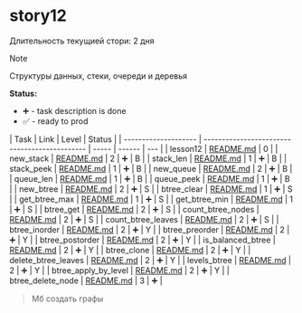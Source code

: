 # story12

Длительность текущией стори: 2 дня

> [!NOTE]
> Структуры данных, стеки, очереди и деревья

**Status:**

- ➕ - task description is done
- ✅ - ready to prod

| Task                 | Link                                          | Level | Status |
| -------------------- | --------------------------------------------- | ----- | ------ | --- |
| lesson12             | [README.md](./lesson12/README.md)             | 0     |
| new_stack            | [README.md](./new_stack/README.md)            | 2     | ➕     | B   |
| stack_len            | [README.md](./stack_len/README.md)            | 1     | ➕     | B   |
| stack_peek           | [README.md](./stack_peek/README.md)           | 1     | ➕     | B   |
| new_queue            | [README.md](./new_queue/README.md)            | 2     | ➕     | B   |
| queue_len            | [README.md](./queue_len/README.md)            | 1     | ➕     | B   |
| queue_peek           | [README.md](./queue_peek/README.md)           | 1     | ➕     | B   |
| new_btree            | [README.md](./new_btree/README.md)            | 2     | ➕     | S   |
| btree_clear          | [README.md](./btree_clear/README.md)          | 1     | ➕     | S   |
| get_btree_max        | [README.md](./get_btree_max/README.md)        | 1     | ➕     | S   |
| get_btree_min        | [README.md](./get_btree_min/README.md)        | 1     | ➕     | S   |
| btree_get            | [README.md](./btree_get/README.md)            | 2     | ➕     | S   |
| count_btree_nodes    | [README.md](./count_btree_nodes/README.md)    | 2     | ➕     | S   |
| count_btree_leaves   | [README.md](./count_btree_leaves/README.md)   | 2     | ➕     | S   |
| btree_inorder        | [README.md](./btree_inorder/README.md)        | 2     | ➕     | Y   |
| btree_preorder       | [README.md](./btree_preorder/README.md)       | 2     | ➕     | Y   |
| btree_postorder      | [README.md](./btree_postorder/README.md)      | 2     | ➕     | Y   |
| is_balanced_btree    | [README.md](./is_balanced_btree/README.md)    | 2     | ➕     | Y   |
| btree_clone          | [README.md](./btree_clone/README.md)          | 2     | ➕     | Y   |
| delete_btree_leaves  | [README.md](./delete_btree_leaves/README.md)  | 2     | ➕     | Y   |
| levels_btree         | [README.md](./levels_btree/README.md)         | 2     | ➕     | Y   |
| btree_apply_by_level | [README.md](./btree_apply_by_level/README.md) | 2     | ➕     | Y   |
| btree_delete_node    | [README.md](./btree_delete_node/README.md)    | 3     | ➕     |

> Мб создать графы
